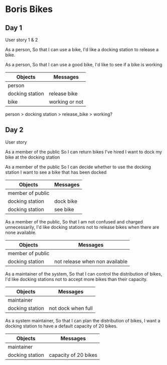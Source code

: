 # Boris Bikes

## Day 1

User story 1 & 2

As a person,
So that I can use a bike,
I'd like a docking station to release a bike.

As a person,
So that I can use a good bike,
I'd like to see if a bike is working


| Objects          | Messages         |
|------------------|------------------|
| person           |                  |
| docking station  | release bike     |
| bike             | working or not   |


person > docking station > release_bike > working?

## Day 2

User story

As a member of the public
So I can return bikes I've hired
I want to dock my bike at the docking station

As a member of the public
So I can decide whether to use the docking station
I want to see a bike that has been docked

| Objects          | Messages         |
|------------------|------------------|
| member of public |                  |
| docking station  | dock bike        |
| docking station  | see bike         |

As a member of the public,
So that I am not confused and charged unnecessarily,
I'd like docking stations not to release bikes when there are none available.

| Objects          | Messages                       |
|------------------|--------------------------------|
| member of public |                                |
| docking station  | not release when non available |

As a maintainer of the system,
So that I can control the distribution of bikes,
I'd like docking stations not to accept more bikes than their capacity.

| Objects          | Messages                       |
|------------------|--------------------------------|
| maintainer       |                                |
| docking station  | not dock when full             |

As a system maintainer,
So that I can plan the distribution of bikes,
I want a docking station to have a default capacity of 20 bikes.

| Objects          | Messages                       |
|------------------|--------------------------------|
| maintainer       |                                |
| docking station  | capacity of 20 bikes           |
